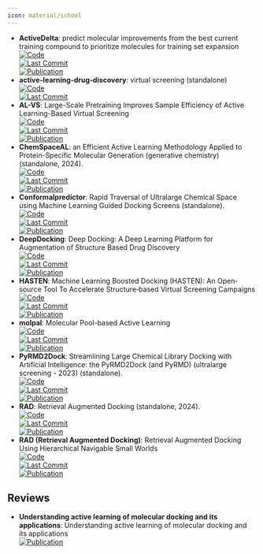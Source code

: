 ```yaml
---
icon: material/school
---
```


- **ActiveDelta**: predict molecular improvements from the best current training compound to prioritize molecules for training set expansion  
	[![Code](https://img.shields.io/github/stars/RekerLab/ActiveDelta?style=for-the-badge&logo=github)](https://github.com/RekerLab/ActiveDelta)  
	[![Last Commit](https://img.shields.io/github/last-commit/RekerLab/ActiveDelta?style=for-the-badge&logo=github)](https://github.com/RekerLab/ActiveDelta)  
	[![Publication](https://img.shields.io/badge/Publication-Citations:0-blue?style=for-the-badge&logo=bookstack)](https://doi.org/10.3762/bjoc.20.185)  
- **active-learning-drug-discovery**: virtual screening (standalone)  
	[![Code](https://img.shields.io/github/stars/gitter-lab/active-learning-drug-discovery?style=for-the-badge&logo=github)](https://github.com/gitter-lab/active-learning-drug-discovery)  
	[![Last Commit](https://img.shields.io/github/last-commit/gitter-lab/active-learning-drug-discovery?style=for-the-badge&logo=github)](https://github.com/gitter-lab/active-learning-drug-discovery)  
- **AL-VS**: Large-Scale Pretraining Improves Sample Efficiency of Active Learning-Based Virtual Screening  
	[![Code](https://img.shields.io/github/stars/molecularinformatics/PretrainedAL-VS?style=for-the-badge&logo=github)](https://github.com/molecularinformatics/PretrainedAL-VS)  
	[![Last Commit](https://img.shields.io/github/last-commit/molecularinformatics/PretrainedAL-VS?style=for-the-badge&logo=github)](https://github.com/molecularinformatics/PretrainedAL-VS)  
	[![Publication](https://img.shields.io/badge/Publication-Citations:0-blue?style=for-the-badge&logo=bookstack)](https://doi.org/10.1021/acs.jcim.3c01938)  
- **ChemSpaceAL**: an Efficient Active Learning Methodology Applied to Protein-Specific Molecular Generation (generative chemistry) (standalone, 2024).  
	[![Code](https://img.shields.io/github/stars/gregory-kyro/ChemSpaceAL?style=for-the-badge&logo=github)](https://github.com/gregory-kyro/ChemSpaceAL)  
	[![Last Commit](https://img.shields.io/github/last-commit/gregory-kyro/ChemSpaceAL?style=for-the-badge&logo=github)](https://github.com/gregory-kyro/ChemSpaceAL)  
	[![Publication](https://img.shields.io/badge/Publication-Citations:2-blue?style=for-the-badge&logo=bookstack)](https://doi.org/10.1021/acs.jcim.3c01456)  
- **Conformalpredictor**: Rapid Traversal of Ultralarge Chemical Space using Machine Learning Guided Docking Screens (standalone).  
	[![Code](https://img.shields.io/github/stars/Carlssonlab/conformalpredictor?style=for-the-badge&logo=github)](https://github.com/Carlssonlab/conformalpredictor)  
	[![Last Commit](https://img.shields.io/github/last-commit/Carlssonlab/conformalpredictor?style=for-the-badge&logo=github)](https://github.com/Carlssonlab/conformalpredictor)  
	[![Publication](https://img.shields.io/badge/Publication-Citations:0-blue?style=for-the-badge&logo=bookstack)](https://doi.org/10.1021/acs.jcim.4c00055.s001)  
- **DeepDocking**: Deep Docking: A Deep Learning Platform for Augmentation of Structure Based Drug Discovery  
	[![Code](https://img.shields.io/github/stars/jamesgleave/Deep-Docking-NonAutomated?style=for-the-badge&logo=github)](https://github.com/jamesgleave/Deep-Docking-NonAutomated)  
	[![Last Commit](https://img.shields.io/github/last-commit/jamesgleave/Deep-Docking-NonAutomated?style=for-the-badge&logo=github)](https://github.com/jamesgleave/Deep-Docking-NonAutomated)  
	[![Publication](https://img.shields.io/badge/Publication-Citations:244-blue?style=for-the-badge&logo=bookstack)](https://doi.org/10.1021/acscentsci.0c00229)  
- **HASTEN**: Machine Learning Boosted Docking (HASTEN): An Open‐source Tool To Accelerate Structure‐based Virtual Screening Campaigns  
	[![Code](https://img.shields.io/github/stars/TuomoKalliokoski/HASTEN?style=for-the-badge&logo=github)](https://github.com/TuomoKalliokoski/HASTEN)  
	[![Last Commit](https://img.shields.io/github/last-commit/TuomoKalliokoski/HASTEN?style=for-the-badge&logo=github)](https://github.com/TuomoKalliokoski/HASTEN)  
	[![Publication](https://img.shields.io/badge/Publication-Citations:12-blue?style=for-the-badge&logo=bookstack)](https://doi.org/10.1002/minf.202100089)  
- **molpal**: Molecular Pool-based Active Learning  
	[![Code](https://img.shields.io/github/stars/coleygroup/molpal?style=for-the-badge&logo=github)](https://github.com/coleygroup/molpal)  
	[![Last Commit](https://img.shields.io/github/last-commit/coleygroup/molpal?style=for-the-badge&logo=github)](https://github.com/coleygroup/molpal)  
	[![Publication](https://img.shields.io/badge/Publication-Citations:164-blue?style=for-the-badge&logo=bookstack)](https://doi.org/10.1039/D0SC06805E)  
- **PyRMD2Dock**: Streamlining Large Chemical Library Docking with Artificial Intelligence: the PyRMD2Dock (and PyRMD) (ultralarge screening - 2023) (standalone).  
	[![Code](https://img.shields.io/github/stars/cosconatilab/PyRMD?style=for-the-badge&logo=github)](https://github.com/cosconatilab/PyRMD)  
	[![Last Commit](https://img.shields.io/github/last-commit/cosconatilab/PyRMD?style=for-the-badge&logo=github)](https://github.com/cosconatilab/PyRMD)  
	[![Publication](https://img.shields.io/badge/Publication-Citations:28-blue?style=for-the-badge&logo=bookstack)](https://doi.org/10.1021/acs.jcim.1c00653)  
- **RAD**: Retrieval Augmented Docking (standalone, 2024).  
	[![Code](https://img.shields.io/github/stars/keiserlab/rad?style=for-the-badge&logo=github)](https://github.com/keiserlab/rad)  
	[![Last Commit](https://img.shields.io/github/last-commit/keiserlab/rad?style=for-the-badge&logo=github)](https://github.com/keiserlab/rad)  
	[![Publication](https://img.shields.io/badge/Publication-Citations:0-blue?style=for-the-badge&logo=bookstack)](https://doi.org/10.1021/acs.jcim.4c00683.s001)  
- **RAD (Retrieval Augmented Docking)**: Retrieval Augmented Docking Using Hierarchical Navigable Small Worlds  
	[![Code](https://img.shields.io/github/stars/keiserlab/rad?style=for-the-badge&logo=github)](https://github.com/keiserlab/rad)  
	[![Last Commit](https://img.shields.io/github/last-commit/keiserlab/rad?style=for-the-badge&logo=github)](https://github.com/keiserlab/rad)  
	[![Publication](https://img.shields.io/badge/Publication-Citations:0-blue?style=for-the-badge&logo=bookstack)](https://doi.org/10.1021/acs.jcim.4c00683)  

## **Reviews**
- **Understanding active learning of molecular docking and its applications**: Understanding active learning of molecular docking and its applications  
	[![Publication](https://img.shields.io/badge/Publication-Citations:0-blue?style=for-the-badge&logo=bookstack)](https://doi.org/10.32657/10356/69462)  
